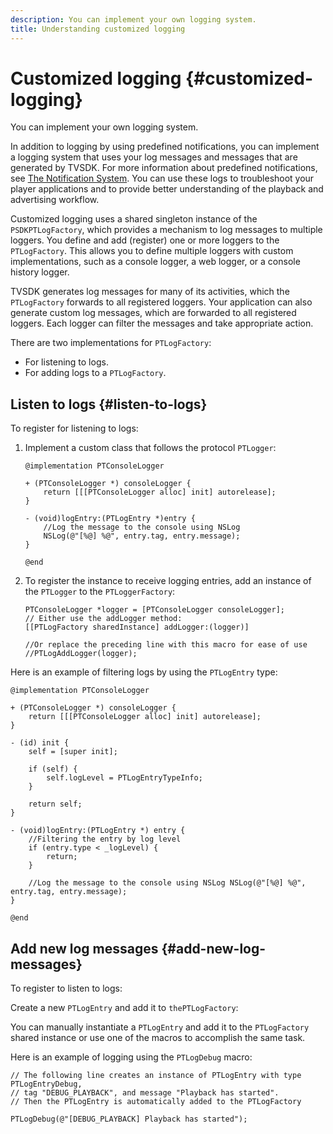 ```yaml
---
description: You can implement your own logging system.
title: Understanding customized logging
---
```


# Customized logging {#customized-logging}

You can implement your own logging system.

In addition to logging by using predefined notifications, you can implement a logging system that uses your log messages and messages that are generated by TVSDK. For more information about predefined notifications, see [The Notification System](https://help.adobe.com/en_US/primetime/psdk/ios/index.html#PSDKs-concept-The_Notification_System). You can use these logs to troubleshoot your player applications and to provide better understanding of the playback and advertising workflow.

Customized logging uses a shared singleton instance of the `PSDKPTLogFactory`, which provides a mechanism to log messages to multiple loggers. You define and add (register) one or more loggers to the `PTLogFactory`. This allows you to define multiple loggers with custom implementations, such as a console logger, a web logger, or a console history logger.

TVSDK generates log messages for many of its activities, which the `PTLogFactory` forwards to all registered loggers. Your application can also generate custom log messages, which are forwarded to all registered loggers. Each logger can filter the messages and take appropriate action.

There are two implementations for `PTLogFactory`:

* For listening to logs. 
* For adding logs to a `PTLogFactory`.

## Listen to logs {#listen-to-logs}

 To register for listening to logs: 
1. Implement a custom class that follows the protocol `PTLogger`:

   ```
   @implementation PTConsoleLogger 
    
   + (PTConsoleLogger *) consoleLogger { 
       return [[[PTConsoleLogger alloc] init] autorelease]; 
   } 
    
   - (void)logEntry:(PTLogEntry *)entry { 
       //Log the message to the console using NSLog  
       NSLog(@"[%@] %@", entry.tag, entry.message); 
   } 
    
   @end
   ```

1. To register the instance to receive logging entries, add an instance of the `PTLogger` to the `PTLoggerFactory`:

   ```
   PTConsoleLogger *logger = [PTConsoleLogger consoleLogger]; 
   // Either use the addLogger method: 
   [[PTLogFactory sharedInstance] addLogger:(logger)] 
    
   //Or replace the preceding line with this macro for ease of use 
   //PTLogAddLogger(logger); 
   
   ```

<!--<a id="example_3738B5A8B4C048D28695E62297CF39E3"></a>-->

Here is an example of filtering logs by using the `PTLogEntry` type: 

```
@implementation PTConsoleLogger 
 
+ (PTConsoleLogger *) consoleLogger { 
    return [[[PTConsoleLogger alloc] init] autorelease]; 
} 
 
- (id) init { 
    self = [super init]; 
 
    if (self) { 
        self.logLevel = PTLogEntryTypeInfo; 
    } 
 
    return self; 
} 
 
- (void)logEntry:(PTLogEntry *) entry { 
    //Filtering the entry by log level  
    if (entry.type < _logLevel) { 
        return; 
    } 
 
    //Log the message to the console using NSLog NSLog(@"[%@] %@", entry.tag, entry.message); 
} 
 
@end
```

## Add new log messages {#add-new-log-messages}

 To register to listen to logs: 

   Create a new `PTLogEntry` and add it to `thePTLogFactory`:

   You can manually instantiate a `PTLogEntry` and add it to the `PTLogFactory` shared instance or use one of the macros to accomplish the same task.

   Here is an example of logging using the `PTLogDebug` macro:

<!--<a id="example_F014436E1686468F941F4EBD1A21B18E"></a>-->

```
// The following line creates an instance of PTLogEntry with type PTLogEntryDebug, 
// tag "DEBUG_PLAYBACK", and message "Playback has started". 
// Then the PTLogEntry is automatically added to the PTLogFactory  
 
PTLogDebug(@"[DEBUG_PLAYBACK] Playback has started");
```